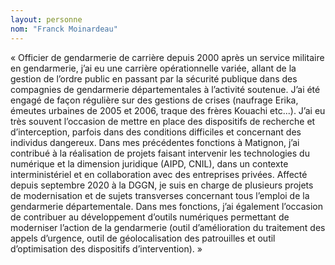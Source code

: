 ```yaml
---
layout: personne
nom: "Franck Moinardeau"
---
```

« Officier de gendarmerie de carrière depuis 2000 après un service militaire en gendarmerie, j’ai eu une carrière opérationnelle variée, allant de la gestion de l’ordre public en passant par la sécurité publique dans des compagnies de gendarmerie départementales à l’activité soutenue. J’ai été engagé de façon régulière sur des gestions de crises (naufrage Erika, émeutes urbaines de 2005 et 2006, traque des frères Kouachi etc...). J’ai eu très souvent l’occasion de mettre en place des dispositifs de recherche et d’interception, parfois dans des conditions difficiles et concernant des individus dangereux.
Dans mes précédentes fonctions à Matignon, j’ai contribué à la réalisation de projets faisant intervenir les technologies du numérique et la dimension juridique (AIPD, CNIL), dans un contexte interministériel et en collaboration avec des entreprises privées.
Affecté depuis septembre 2020 à la DGGN, je suis en charge de plusieurs projets de modernisation et de sujets transverses concernant tous l’emploi de la gendarmerie départementale. Dans mes fonctions, j’ai également l’occasion de contribuer au développement d’outils numériques permettant de moderniser l’action de la gendarmerie (outil d’amélioration du traitement des appels d’urgence, outil de géolocalisation des patrouilles et outil d’optimisation des dispositifs d’intervention). »
